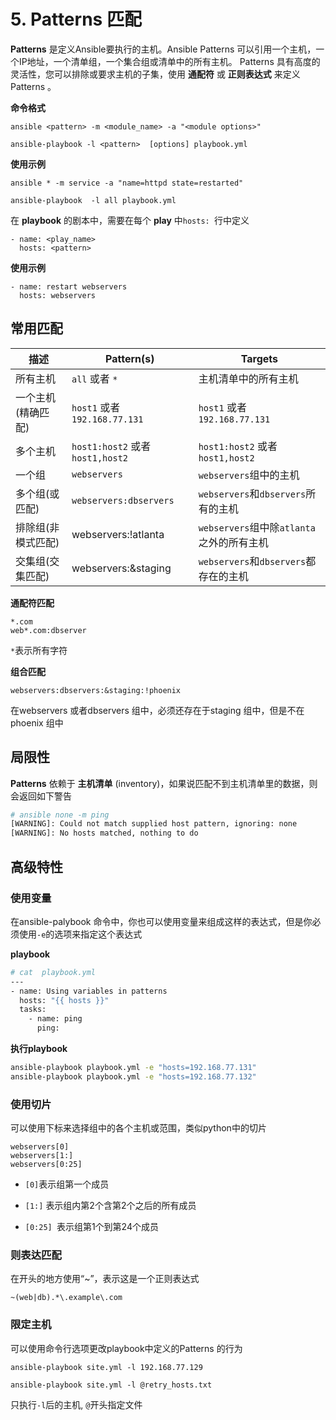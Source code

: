 # 5. Patterns 匹配

**Patterns** 是定义Ansible要执行的主机。Ansible Patterns 可以引用一个主机，一个IP地址，一个清单组，一个集合组或清单中的所有主机。 Patterns 具有高度的灵活性，您可以排除或要求主机的子集，使用 **通配符** 或 **正则表达式** 来定义 Patterns 。

**命令格式**

```
ansible <pattern> -m <module_name> -a "<module options>"

ansible-playbook -l <pattern>  [options] playbook.yml
```

**使用示例**

```
ansible * -m service -a "name=httpd state=restarted"

ansible-playbook  -l all playbook.yml
```



在 **playbook** 的剧本中，需要在每个 **play** 中`hosts: `行中定义

```
- name: <play_name>
  hosts: <pattern>
```

**使用示例**

```
- name: restart webservers
  hosts: webservers
```



## 常用匹配

| 描述               | Pattern(s)                      | Targets                                   |
| ------------------ | ------------------------------- | ----------------------------------------- |
| 所有主机           | `all` 或者 `*`                  | 主机清单中的所有主机                      |
| 一个主机(精确匹配) | `host1` 或者 `192.168.77.131`   | `host1` 或者 `192.168.77.131`             |
| 多个主机           | `host1:host2` 或者`host1,host2` | `host1:host2` 或者`host1,host2`           |
| 一个组             | `webservers`                    | `webservers`组中的主机                    |
| 多个组(或匹配)     | `webservers:dbservers`          | `webservers`和`dbservers`所有的主机       |
| 排除组(非模式匹配) | webservers:!atlanta             | `webservers`组中除`atlanta`之外的所有主机 |
| 交集组(交集匹配)   | webservers:&staging             | `webservers`和`dbservers`都存在的主机     |

 

**通配符匹配**

```
*.com
web*.com:dbserver
```

`*`表示所有字符

 

**组合匹配**

```
webservers:dbservers:&staging:!phoenix
```

在webservers 或者dbservers 组中，必须还存在于staging 组中，但是不在phoenix 组中



## 局限性

**Patterns** 依赖于 **主机清单** (inventory)，如果说匹配不到主机清单里的数据，则会返回如下警告

```bash
# ansible none -m ping 
[WARNING]: Could not match supplied host pattern, ignoring: none
[WARNING]: No hosts matched, nothing to do
```

## 高级特性

### 使用变量

在ansible-palybook 命令中，你也可以使用变量来组成这样的表达式，但是你必须使用`-e`的选项来指定这个表达式

**playbook**

```bash
# cat  playbook.yml
---
- name: Using variables in patterns
  hosts: "{{ hosts }}"
  tasks:
    - name: ping
      ping:

```

**执行playbook**

```bash
ansible-playbook playbook.yml -e "hosts=192.168.77.131"
ansible-playbook playbook.yml -e "hosts=192.168.77.132"
```

### 使用切片

可以使用下标来选择组中的各个主机或范围，类似python中的切片

```
webservers[0]
webservers[1:]
webservers[0:25]
```

- `[0]`表示组第一个成员

- `[1:]` 表示组内第2个含第2个之后的所有成员
- `[0:25] `表示组第1个到第24个成员

### 则表达匹配

在开头的地方使用“~”，表示这是一个正则表达式

```
~(web|db).*\.example\.com
```

### 限定主机

可以使用命令行选项更改playbook中定义的Patterns 的行为

```
ansible-playbook site.yml -l 192.168.77.129

ansible-playbook site.yml -l @retry_hosts.txt
```

只执行`-l`后的主机, `@`开头指定文件